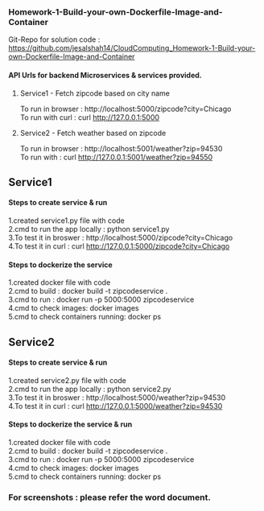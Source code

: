 ### Homework-1-Build-your-own-Dockerfile-Image-and-Container

Git-Repo for solution code  : https://github.com/jesalshah14/CloudComputing_Homework-1-Build-your-own-Dockerfile-Image-and-Container

#### API Urls for backend Microservices & services provided.
1. Service1  - Fetch zipcode based on city name<br/>

    To run in browser   : http://localhost:5000/zipcode?city=Chicago<br/>
    To run with curl    : curl http://127.0.0.1:5000<br/>

2. Service2  - Fetch weather based on zipcode<br/>

    To run in browser   : http://localhost:5001/weather?zip=94530<br/>
    To run with         : curl http://127.0.0.1:5001/weather?zip=94550<br/>
    
## Service1

#### Steps to create service & run 
1.created service1.py file with code<br/>
2.cmd to run the app locally  : python service1.py<br/>
3.To test it in broswer       : http://localhost:5000/zipcode?city=Chicago<br/>
4.To test it in curl          : curl http://127.0.0.1:5000/zipcode?city=Chicago<br/>
                
#### Steps to dockerize the service
1.created docker file with code<br/>
2.cmd to build : docker build -t zipcodeservice .<br/>
3.cmd to run   : docker run -p 5000:5000 zipcodeservice<br/>
4.cmd to check images: docker images<br/>
5.cmd to check containers running: docker ps<br/>

## Service2

#### Steps to create service & run 
1.created service2.py file with code<br/>
2.cmd to run the app locally  : python service2.py<br/>
3.To test it in broswer       : http://localhost:5000/weather?zip=94530<br/>
4.To test it in curl          : curl http://127.0.0.1:5000/weather?zip=94530<br/>
                
#### Steps to dockerize the service & run 
1.created docker file with code<br/>
2.cmd to build : docker build -t zipcodeservice .<br/>
3.cmd to run   : docker run -p 5000:5000 zipcodeservice<br/>
4.cmd to check images: docker images<br/>
5.cmd to check containers running: docker ps<br/>
         
### For screenshots : please refer the word document.
